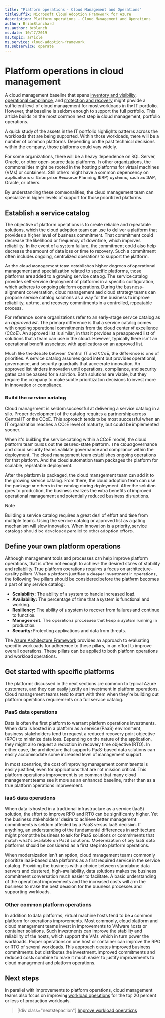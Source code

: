 ```yaml
---
title: "Platform operations - Cloud Management and Operations"
titleSuffix: Microsoft Cloud Adoption Framework for Azure
description: Platform operations - Cloud Management and Operations
author: BrianBlanchard
ms.author: brblanch
ms.date: 10/17/2019
ms.topic: article
ms.service: cloud-adoption-framework
ms.subservice: operate
---
```


# Platform operations in cloud management

A cloud management baseline that spans [inventory and visibility](./inventory.md), [operational compliance](./operational-compliance.md), and [protection and recovery](./protect.md) might provide a sufficient level of cloud management for most workloads in the IT portfolio. However, that baseline is seldom enough to support the full portfolio. This article builds on the most common next step in cloud management, portfolio operations.

A quick study of the assets in the IT portfolio highlights patterns across the workloads that are being supported. Within those workloads, there will be a number of common platforms. Depending on the past technical decisions within the company, those platforms could vary widely.

For some organizations, there will be a heavy dependence on SQL Server, Oracle, or other open-source data platforms. In other organizations, the commonalities might be rooted in the hosting platforms for virtual machines (VMs) or containers. Still others might have a common dependency on applications or Enterprise Resource Planning (ERP) systems, such as SAP, Oracle, or others.

By understanding these commonalities, the cloud management team can specialize in higher levels of support for those prioritized platforms.

## Establish a service catalog

The objective of platform operations is to create reliable and repeatable solutions, which the cloud adoption team can use to deliver a platform that provides a higher level of business commitment. That commitment could decrease the likelihood or frequency of downtime, which improves reliability. In the event of a system failure, the commitment could also help decrease the amount of data loss or time to recovery. Such a commitment often includes ongoing, centralized operations to support the platform.

As the cloud management team establishes higher degrees of operational management and specialization related to specific platforms, those platforms are added to a growing service catalog. The service catalog provides self-service deployment of platforms in a specific configuration, which adheres to ongoing platform operations. During the business-alignment conversation, cloud management and cloud strategy teams can propose service catalog solutions as a way for the business to improve reliability, uptime, and recovery commitments in a controlled, repeatable process.

For reference, some organizations refer to an early-stage service catalog as an _approved list_. The primary difference is that a service catalog comes with ongoing operational commitments from the cloud center of excellence (CCoE). An approved list is similar, in that it provides a preapproved list of solutions that a team can use in the cloud. However, typically there isn't an operational benefit associated with applications on an approved list.

Much like the debate between Central IT and CCoE, the difference is one of priorities. A service catalog assumes good intent but provides operational, governance, and security guardrails that accelerate innovation. An approved list hinders innovation until operations, compliance, and security gates can be passed for a solution. Both solutions are viable, but they require the company to make subtle prioritization decisions to invest more in innovation or compliance.

### Build the service catalog

Cloud management is seldom successful at delivering a service catalog in a silo. Proper development of the catalog requires a partnership across Central IT or the CCoE. This approach tends to be most successful when an IT organization reaches a CCoE level of maturity, but could be implemented sooner.

When it's building the service catalog within a CCoE model, the cloud platform team builds out the desired-state platform. The cloud governance and cloud security teams validate governance and compliance within the deployment. The cloud management team establishes ongoing operations for that platform. And the cloud automation team packages the platform for scalable, repeatable deployment.

After the platform is packaged, the cloud management team can add it to the growing service catalog. From there, the cloud adoption team can use the package or others in the catalog during deployment. After the solution goes to production, the business realizes the extra benefits of improved operational management and potentially reduced business disruptions.

> [!NOTE]
> Building a service catalog requires a great deal of effort and time from multiple teams. Using the service catalog or approved list as a gating mechanism will slow innovation. When innovation is a priority, service catalogs should be developed parallel to other adoption efforts.

## Define your own platform operations

Although management tools and processes can help improve platform operations, that is often not enough to achieve the desired states of stability and reliability. True platform operations requires a focus on architecture-quality pillars. When a platform justifies a deeper investment in operations, the following five pillars should be considered before the platform becomes a part of any service catalog:

- **Scalability:** The ability of a system to handle increased load.
- **Availability:** The percentage of time that a system is functional and working.
- **Resiliency:** The ability of a system to recover from failures and continue to function.
- **Management:** The operations processes that keep a system running in production.
- **Security:** Protecting applications and data from threats.

The [Azure Architecture Framework](https://docs.microsoft.com/azure/architecture/guide/pillars) provides an approach to evaluating specific workloads for adherence to these pillars, in an effort to improve overall operations. These pillars can be applied to both platform operations and workload operations.

## Get started with specific platforms

The platforms discussed in the next sections are common to typical Azure customers, and they can easily justify an investment in platform operations. Cloud management teams tend to start with them when they're building out platform operations requirements or a full service catalog.

### PaaS data operations

Data is often the first platform to warrant platform operations investments. When data is hosted in a platform as a service (PaaS) environment, business stakeholders tend to request a reduced recovery point objective (RPO) to minimize data loss. Depending on the nature of the application, they might also request a reduction in recovery time objective (RTO). In either case, the architecture that supports PaaS-based data solutions can easily accommodate some increased level of management support.

In most scenarios, the cost of improving management commitments is easily justified, even for applications that are not mission critical. This platform operations improvement is so common that many cloud management teams see it more as an enhanced baseline, rather than as a true platform operations improvement.

### IaaS data operations

When data is hosted in a traditional infrastructure as a service (IaaS) solution, the effort to improve RPO and RTO can be significantly higher. Yet the business stakeholders' desire to achieve better management commitments is seldom affected by a PaaS versus IaaS decision. If anything, an understanding of the fundamental differences in architecture might prompt the business to ask for PaaS solutions or commitments that match what's available on PaaS solutions. Modernization of any IaaS data platforms should be considered as a first step into platform operations.

When modernization isn't an option, cloud management teams commonly prioritize IaaS-based data platforms as a first required service in the service catalog. Providing the business with a choice between standalone data servers and clustered, high-availability, data solutions makes the business commitment conversation much easier to facilitate. A basic understanding of the operational improvements and the increased costs will arm the business to make the best decision for the business processes and supporting workloads.

### Other common platform operations

In addition to data platforms, virtual machine hosts tend to be a common platform for operations improvements. Most commonly, cloud platform and cloud management teams invest in improvements to VMware hosts or container solutions. Such investments can improve the stability and reliability of the hosts, which support the VMs, which in turn power the workloads. Proper operations on one host or container can improve the RPO or RTO of several workloads. This approach creates improved business commitments, but distributes the investment. Improved commitments and reduced costs combine to make it much easier to justify improvements to cloud management and platform operations.

## Next steps

In parallel with improvements to platform operations, cloud management teams also focus on improving [workload operations](./workload.md) for the top 20 percent or less of production workloads.

> [!div class="nextstepaction"]
> [Improve workload operations](./workload.md)
